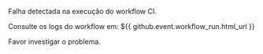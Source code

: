 Falha detectada na execução do workflow CI.

Consulte os logs do workflow em: ${{ github.event.workflow_run.html_url }}

Favor investigar o problema.
